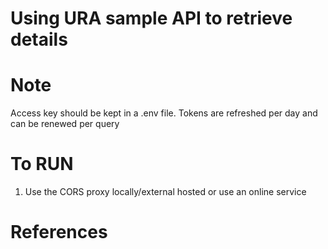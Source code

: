 # Using URA sample API to retrieve details 


# Note
Access key should be kept in a .env file. 
Tokens are refreshed per day and can be renewed per query

# To RUN
1. Use the CORS proxy locally/external hosted or use an online service


# References